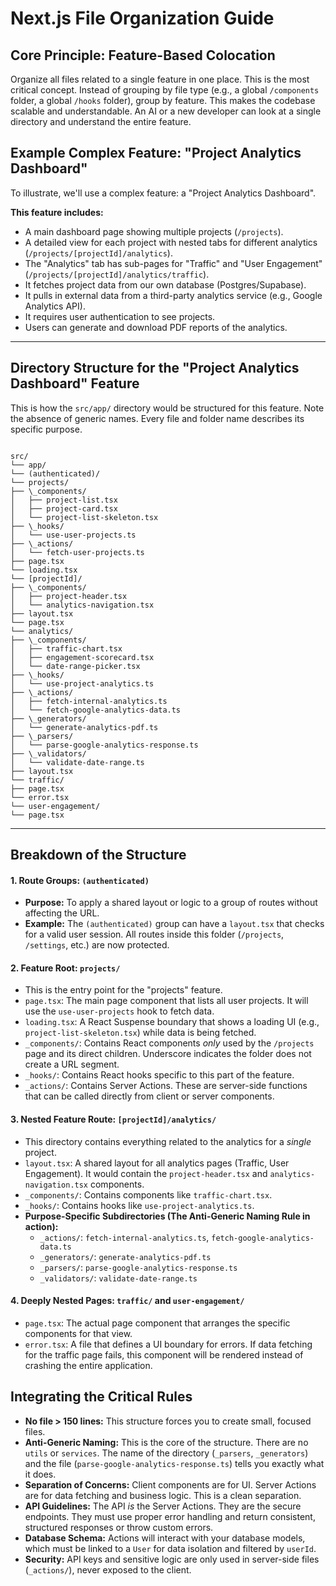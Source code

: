 # Next.js File Organization Guide

## Core Principle: Feature-Based Colocation

Organize all files related to a single feature in one place. This is the most critical concept. Instead of grouping by file type (e.g., a global `/components` folder, a global `/hooks` folder), group by feature. This makes the codebase scalable and understandable. An AI or a new developer can look at a single directory and understand the entire feature.

## Example Complex Feature: "Project Analytics Dashboard"

To illustrate, we'll use a complex feature: a "Project Analytics Dashboard".

**This feature includes:**

- A main dashboard page showing multiple projects (`/projects`).
- A detailed view for each project with nested tabs for different analytics (`/projects/[projectId]/analytics`).
- The "Analytics" tab has sub-pages for "Traffic" and "User Engagement" (`/projects/[projectId]/analytics/traffic`).
- It fetches project data from our own database (Postgres/Supabase).
- It pulls in external data from a third-party analytics service (e.g., Google Analytics API).
- It requires user authentication to see projects.
- Users can generate and download PDF reports of the analytics.

---

## Directory Structure for the "Project Analytics Dashboard" Feature

This is how the `src/app/` directory would be structured for this feature. Note the absence of generic names. Every file and folder name describes its specific purpose.

```

src/
└── app/
└── (authenticated)/
└── projects/
├── \_components/
│   ├── project-list.tsx
│   ├── project-card.tsx
│   └── project-list-skeleton.tsx
├── \_hooks/
│   └── use-user-projects.ts
├── \_actions/
│   └── fetch-user-projects.ts
├── page.tsx
└── loading.tsx
└── [projectId]/
├── \_components/
│   ├── project-header.tsx
│   └── analytics-navigation.tsx
├── layout.tsx
└── page.tsx
└── analytics/
├── \_components/
│   ├── traffic-chart.tsx
│   ├── engagement-scorecard.tsx
│   └── date-range-picker.tsx
├── \_hooks/
│   └── use-project-analytics.ts
├── \_actions/
│   ├── fetch-internal-analytics.ts
│   └── fetch-google-analytics-data.ts
├── \_generators/
│   └── generate-analytics-pdf.ts
├── \_parsers/
│   └── parse-google-analytics-response.ts
├── \_validators/
│   └── validate-date-range.ts
├── layout.tsx
└── traffic/
├── page.tsx
└── error.tsx
└── user-engagement/
└── page.tsx

```

---

## Breakdown of the Structure

#### 1. Route Groups: `(authenticated)`

- **Purpose:** To apply a shared layout or logic to a group of routes without affecting the URL.
- **Example:** The `(authenticated)` group can have a `layout.tsx` that checks for a valid user session. All routes inside this folder (`/projects`, `/settings`, etc.) are now protected.

#### 2. Feature Root: `projects/`

- This is the entry point for the "projects" feature.
- `page.tsx`: The main page component that lists all user projects. It will use the `use-user-projects` hook to fetch data.
- `loading.tsx`: A React Suspense boundary that shows a loading UI (e.g., `project-list-skeleton.tsx`) while data is being fetched.
- `_components/`: Contains React components _only_ used by the `/projects` page and its direct children. Underscore indicates the folder does not create a URL segment.
- `_hooks/`: Contains React hooks specific to this part of the feature.
- `_actions/`: Contains Server Actions. These are server-side functions that can be called directly from client or server components.

#### 3. Nested Feature Route: `[projectId]/analytics/`

- This directory contains everything related to the analytics for a _single_ project.
- `layout.tsx`: A shared layout for all analytics pages (Traffic, User Engagement). It would contain the `project-header.tsx` and `analytics-navigation.tsx` components.
- `_components/`: Contains components like `traffic-chart.tsx`.
- `_hooks/`: Contains hooks like `use-project-analytics.ts`.
- **Purpose-Specific Subdirectories (The Anti-Generic Naming Rule in action):**
  - `_actions/`: `fetch-internal-analytics.ts`, `fetch-google-analytics-data.ts`
  - `_generators/`: `generate-analytics-pdf.ts`
  - `_parsers/`: `parse-google-analytics-response.ts`
  - `_validators/`: `validate-date-range.ts`

#### 4. Deeply Nested Pages: `traffic/` and `user-engagement/`

- `page.tsx`: The actual page component that arranges the specific components for that view.
- `error.tsx`: A file that defines a UI boundary for errors. If data fetching for the traffic page fails, this component will be rendered instead of crashing the entire application.

## Integrating the Critical Rules

- **No file > 150 lines:** This structure forces you to create small, focused files.
- **Anti-Generic Naming:** This is the core of the structure. There are no `utils` or `services`. The name of the directory (`_parsers`, `_generators`) and the file (`parse-google-analytics-response.ts`) tells you exactly what it does.
- **Separation of Concerns:** Client components are for UI. Server Actions are for data fetching and business logic. This is a clean separation.
- **API Guidelines:** The API _is_ the Server Actions. They are the secure endpoints. They must use proper error handling and return consistent, structured responses or throw custom errors.
- **Database Schema:** Actions will interact with your database models, which must be linked to a `User` for data isolation and filtered by `userId`.
- **Security:** API keys and sensitive logic are only used in server-side files (`_actions/`), never exposed to the client.
